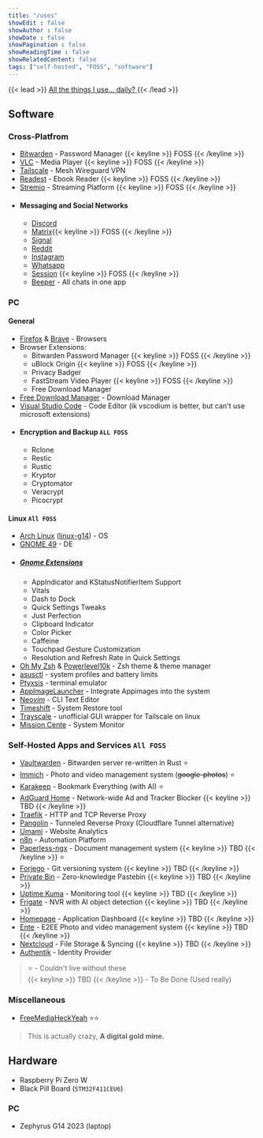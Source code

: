 ```yaml
---
title: "/uses"
showEdit : false
showAuthor : false
showDate : false
showPagination : false 
showReadingTime : false
showRelatedContent: false
tags: ["self-hosted", "FOSS", "software"]
---
```


{{< lead >}}
[All the things I use... daily? ](https://uses.tech)
{{< /lead >}}
## Software

### Cross-Platfrom 
- [Bitwarden](https://myvaultwarden.fly.dev/) - Password Manager {{< keyline >}} FOSS {{< /keyline >}}
- [VLC](https://www.videolan.org/vlc/) - Media Player {{< keyline >}} FOSS {{< /keyline >}}
- [Tailscale](https://tailscale.com/) - Mesh Wireguard VPN 
- [Readest](https://readest.com/) - Ebook Reader {{< keyline >}} FOSS {{< /keyline >}}
- [Stremio](https://www.stremio.com/) - Streaming Platform {{< keyline >}} FOSS {{< /keyline >}}
- #### Messaging and Social Networks
    - [Discord](https://discord.com/)
    - [Matrix](https://matrix.org/){{< keyline >}} FOSS {{< /keyline >}}
    - [Signal](https://signal.org/) 
    - [Reddit](https://www.reddit.com/)
    - [Instagram](https://www.instagram.com/)
    - [Whatsapp](https://www.whatsapp.com/)
    - [Session](https://getsession.org/) {{< keyline >}} FOSS {{< /keyline >}}
    - [Beeper](https://www.beeper.com/) - All chats in one app

### PC
#### General
- [Firefox](https://www.firefox.com/en-US/) & [Brave](https://brave.com/) - Browsers 
- Browser Extensions: 
    - Bitwarden Password Manager {{< keyline >}} FOSS {{< /keyline >}}
    - uBlock Origin {{< keyline >}} FOSS {{< /keyline >}}
    - Privacy Badger
    - FastStream Video Player {{< keyline >}} FOSS {{< /keyline >}}
    - Free Download Manager
- [Free Download Manager](https://www.freedownloadmanager.org/) - Download Manager
- [Visual Studio Code](https://code.visualstudio.com/) - Code Editor (ik vscodium is better, but can't use microsoft extensions)
- #### Encryption and Backup `ALL FOSS`
    - Rclone
    - Restic
    - Rustic
    - Kryptor
    - Cryptomator
    - Veracrypt
    - Picocrypt

#### Linux `All FOSS`
- [Arch Linux](https://archlinux.org/) ([linux-g14](https://asus-linux.org/)) - OS
- [GNOME 49](https://www.gnome.org/) - DE 
- ##### [Gnome Extensions](https://extensions.gnome.org/)
    - AppIndicator and KStatusNotifierItem Support
    - Vitals
    - Dash to Dock
    - Quick Settings Tweaks
    - Just Perfection
    - Clipboard Indicator
    - Color Picker
    - Caffeine
    - Touchpad Gesture Customization
    - Resolution and Refresh Rate in Quick Settings
- [Oh My Zsh](https://ohmyz.sh/) & [Powerlevel10k](https://github.com/romkatv/powerlevel10k) - Zsh theme & theme manager
- [asusctl](https://gitlab.com/asus-linux/asusctl) - system profiles and battery limits
- [Ptyxsis](https://gitlab.com/asus-linux/asusctl) - terminal emulator
- [AppImageLauncher](https://github.com/TheAssassin/AppImageLauncher) - Integrate Appimages into the system
- [Neo*vim*](https://neovim.io/) - CLI Text Editor
- [Timeshift](https://github.com/linuxmint/timeshift) - System Restore tool
- [Trayscale](https://github.com/DeedleFake/trayscale) - unofficial GUI wrapper for Tailscale on linux
- [Mission Cente](https://missioncenter.io/) - System Monitor

### Self-Hosted Apps and Services `All FOSS`
- [Vaultwarden](https://github.com/dani-garcia/vaultwarden) - Bitwarden server re-written in Rust ⭐
- [Immich](https://immich.app/) - Photo and video management system (~~google-photos~~) ⭐
- [Karakeep](https://karakeep.app/) - Bookmark Everything (with AI) ⭐
- [AdGuard Home](https://github.com/AdguardTeam/AdGuardHome) - Network-wide Ad and Tracker Blocker {{< keyline >}} TBD {{< /keyline >}}
- [Traefik](https://traefik.io/traefik) - HTTP and TCP Reverse Proxy 
- [Pangolin](https://docs.digpangolin.com/) - Tunneled Reverse Proxy (Cloudflare Tunnel alternative)
- [Umami](https://github.com/umami-software/umami) - Website Analytics
- [n8n](https://github.com/n8n-io/n8n) - Automation Platform
- [Paperless-ngx](https://docs.paperless-ngx.com/) - Document management system {{< keyline >}} TBD {{< /keyline >}} ⭐
- [Forjego](https://forgejo.org/) - Git versioning system {{< keyline >}} TBD {{< /keyline >}}
- [Private Bin](https://privatebin.info/) - Zero-knowledge Pastebin {{< keyline >}} TBD {{< /keyline >}}
- [Uptime Kuma](https://github.com/louislam/uptime-kuma) - Monitoring tool {{< keyline >}} TBD {{< /keyline >}}
- [Frigate](https://frigate.video/) - NVR with AI object detection {{< keyline >}} TBD {{< /keyline >}}
- [Homepage](https://gethomepage.dev/) - Application Dashboard {{< keyline >}} TBD {{< /keyline >}}
- [Ente](https://ente.io/) - E2EE Photo and video management system {{< keyline >}} TBD {{< /keyline >}}
- [Nextcloud](https://nextcloud.com/) - File Storage & Syncing {{< keyline >}} TBD {{< /keyline >}}
- [Authentik](https://goauthentik.io/) - Identity Provider
> ⭐ - Couldn't live without these\
> {{< keyline >}} TBD {{< /keyline >}} - To Be Done (Used really)

### Miscellaneous
- [FreeMediaHeckYeah](https://fmhy.net/) ⭐⭐ 
> This is actually crazy, **A digital gold mine.**

## Hardware
- Raspberry Pi Zero W
- Black Pill Board (`STM32F411CEU6`)
### PC
- Zephyrus G14 2023 (laptop)
###


